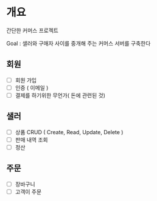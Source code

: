 # 개요
간단한 커머스 프로젝트

Goal : 샐러와 구매자 사이를 중개해 주는 커머스 서버를 구축한다

## 회원
- [ ]  회원 가입
- [ ]  인증 ( 이메일 )
- [ ]  결제를 하기위한 무언가( 돈에 관련된 것)
## 샐러 
- [ ]  상품 CRUD ( Create, Read, Update, Delete )
- [ ]  판매 내역 조회
- [ ]  정산

## 주문
- [ ]  장바구니
- [ ]  고객이 주문
